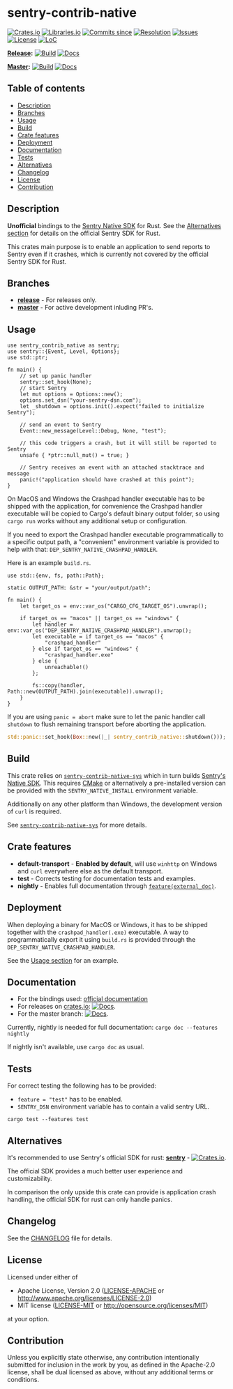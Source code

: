 # sentry-contrib-native

[![Crates.io](https://img.shields.io/crates/v/sentry-contrib-native.svg)](https://crates.io/crates/sentry-contrib-native)
[![Libraries.io](https://img.shields.io/librariesio/release/cargo/sentry-contrib-native.svg)](https://libraries.io/cargo/sentry-contrib-native)
[![Commits since](https://img.shields.io/github/commits-since/daxpedda/sentry-contrib-native/latest)](https://github.com/daxpedda/sentry-contrib-native/releases/latest)
[![Resolution](https://isitmaintained.com/badge/resolution/daxpedda/sentry-contrib-native.svg)](http://isitmaintained.com/project/daxpedda/sentry-contrib-native)
[![Issues](https://isitmaintained.com/badge/open/daxpedda/sentry-contrib-native.svg)](http://isitmaintained.com/project/daxpedda/sentry-contrib-native)
[![License](https://img.shields.io/crates/l/sentry-contrib-native)](https://github.com/daxpedda/sentry-contrib-native/blob/master/LICENSE)
[![LoC](https://tokei.rs/b1/github/daxpedda/sentry-contrib-native)](https://github.com/daxpedda/sentry-contrib-native)

**[Release](https://github.com/daxpedda/sentry-contrib-native/tree/release):**
[![Build](https://github.com/daxpedda/sentry-contrib-native/workflows/CI/badge.svg?branch=release)](https://github.com/daxpedda/sentry-contrib-native/actions?query=workflow%3ACI+branch%3Arelease)
[![Docs](https://docs.rs/sentry-contrib-native/badge.svg)](https://docs.rs/sentry-contrib-native)

**[Master](https://github.com/daxpedda/sentry-contrib-native):**
[![Build](https://github.com/daxpedda/sentry-contrib-native/workflows/CI/badge.svg?branch=master)](https://github.com/daxpedda/sentry-contrib-native/actions?query=workflow%3ACI+branch%3Amaster)
[![Docs](https://github.com/daxpedda/sentry-contrib-native/workflows/docs/badge.svg)](https://daxpedda.github.io/sentry-contrib-native/master/doc/index.html)

## Table of contents

- [Description](#description)
- [Branches](#branches)
- [Usage](#usage)
- [Build](#build)
- [Crate features](#crate-features)
- [Deployment](#deployment)
- [Documentation](#documentation)
- [Tests](#tests)
- [Alternatives](#alternatives)
- [Changelog](#changelog)
- [License](#license)
- [Contribution](#contribution)

## Description

**Unofficial** bindings to the [Sentry Native SDK](https://github.com/getsentry/sentry-native) for Rust.
See the [Alternatives section](#alternatives) for details on the official Sentry SDK for Rust.

This crates main purpose is to enable an application to send reports to Sentry even if it crashes, which is currently not covered by the official Sentry SDK for Rust.

## Branches

- **[release](https://github.com/daxpedda/sentry-contrib-native/tree/release)** - For releases only.
- **[master](https://github.com/daxpedda/sentry-contrib-native)** - For active development inluding PR's.

## Usage

```rust,should_panic
use sentry_contrib_native as sentry;
use sentry::{Event, Level, Options};
use std::ptr;

fn main() {
    // set up panic handler
    sentry::set_hook(None);
    // start Sentry
    let mut options = Options::new();
    options.set_dsn("your-sentry-dsn.com");
    let _shutdown = options.init().expect("failed to initialize Sentry");

    // send an event to Sentry
    Event::new_message(Level::Debug, None, "test");

    // this code triggers a crash, but it will still be reported to Sentry
    unsafe { *ptr::null_mut() = true; }

    // Sentry receives an event with an attached stacktrace and message
    panic!("application should have crashed at this point");
}
```

On MacOS and Windows the Crashpad handler executable has to be shipped with the application, for convenience the Crashpad handler executable will be copied to Cargo's default binary output folder, so using `cargo run` works without any additional setup or configuration.

If you need to export the Crashpad handler executable programmatically to a specific output path, a "convenient" environment variable is provided to help with that: `DEP_SENTRY_NATIVE_CRASHPAD_HANDLER`.

Here is an example `build.rs`.

```rust,no_run
use std::{env, fs, path::Path};

static OUTPUT_PATH: &str = "your/output/path";

fn main() {
    let target_os = env::var_os("CARGO_CFG_TARGET_OS").unwrap();

    if target_os == "macos" || target_os == "windows" {
        let handler = env::var_os("DEP_SENTRY_NATIVE_CRASHPAD_HANDLER").unwrap();
        let executable = if target_os == "macos" {
            "crashpad_handler"
        } else if target_os == "windows" {
            "crashpad_handler.exe"
        } else {
            unreachable!()
        };

        fs::copy(handler, Path::new(OUTPUT_PATH).join(executable)).unwrap();
    }
}
```

If you are using `panic = abort` make sure to let the panic handler call `shutdown` to flush remaining transport before aborting the application.

```rust
std::panic::set_hook(Box::new(|_| sentry_contrib_native::shutdown()));
```

## Build

This crate relies on [`sentry-contrib-native-sys`](https://crates.io/crates/sentry-contrib-native-sys) which in turn builds [Sentry's Native SDK](https://github.com/getsentry/sentry-native). This requires [CMake](https://cmake.org) or alternatively a pre-installed version can be provided with the `SENTRY_NATIVE_INSTALL` environment variable.

Additionally on any other platform than Windows, the development version of `curl` is required.

See [`sentry-contrib-native-sys`](https://crates.io/crates/sentry-contrib-native-sys) for more details.

## Crate features

- **default-transport** - **Enabled by default**, will use `winhttp` on Windows and `curl` everywhere else as the default transport.
- **test** - Corrects testing for documentation tests and examples.
- **nightly** - Enables full documentation through [`feature(external_doc)`](https://doc.rust-lang.org/unstable-book/language-features/external-doc.html).

## Deployment

When deploying a binary for MacOS or Windows, it has to be shipped together with the `crashpad_handler(.exe)` executable. A way to programmatically export it using `build.rs` is provided through the `DEP_SENTRY_NATIVE_CRASHPAD_HANDLER`.

See the [Usage section](#usage) for an example.

## Documentation

- For the bindings used: [official documentation](https://docs.sentry.io/platforms/native)
- For releases on [crates.io](https://crates.io): [![Docs](https://docs.rs/sentry-contrib-native/badge.svg)](https://docs.rs/sentry-contrib-native).
- For the master branch: [![Docs](https://github.com/daxpedda/sentry-contrib-native/workflows/docs/badge.svg)](https://daxpedda.github.io/sentry-contrib-native/master/doc/index.html).

Currently, nightly is needed for full documentation: `cargo doc --features nightly`

If nightly isn't available, use `cargo doc` as usual.

## Tests

For correct testing the following has to be provided:

- `feature = "test"` has to be enabled.
- `SENTRY_DSN` environment variable has to contain a valid sentry URL.

`cargo test --features test`

## Alternatives

It's recommended to use Sentry's official SDK for rust: **[sentry](https://github.com/getsentry/sentry-rust)** - [![Crates.io](https://img.shields.io/crates/v/sentry.svg)](https://crates.io/crates/sentry).

The official SDK provides a much better user experience and customizability.

In comparison the only upside this crate can provide is application crash handling, the official SDK for rust can only handle panics.

## Changelog

See the [CHANGELOG](https://github.com/daxpedda/sentry-contrib-native/blob/master/CHANGELOG.md) file for details.

## License

Licensed under either of

- Apache License, Version 2.0
  ([LICENSE-APACHE](LICENSE-APACHE) or http://www.apache.org/licenses/LICENSE-2.0)
- MIT license
  ([LICENSE-MIT](LICENSE-MIT) or http://opensource.org/licenses/MIT)

at your option.

## Contribution

Unless you explicitly state otherwise, any contribution intentionally submitted
for inclusion in the work by you, as defined in the Apache-2.0 license, shall be
dual licensed as above, without any additional terms or conditions.
